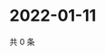# 2022-01-11

共 0 条

<!-- BEGIN WEIBO -->
<!-- 最后更新时间 Tue Jan 11 2022 07:09:55 GMT+0800 (China Standard Time) -->

<!-- END WEIBO -->
